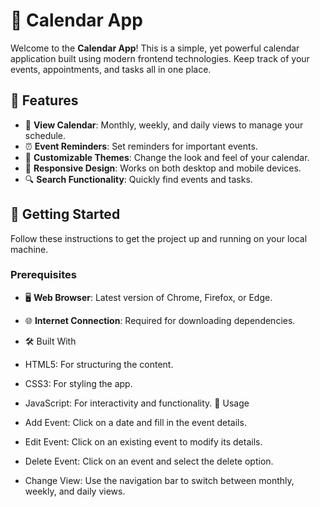 # 📅 Calendar App

Welcome to the **Calendar App**! This is a simple, yet powerful calendar application built using modern frontend technologies. Keep track of your events, appointments, and tasks all in one place.

## 🌟 Features

- 📆 **View Calendar**: Monthly, weekly, and daily views to manage your schedule.
- ⏰ **Event Reminders**: Set reminders for important events.
- 🎨 **Customizable Themes**: Change the look and feel of your calendar.
- 📱 **Responsive Design**: Works on both desktop and mobile devices.
- 🔍 **Search Functionality**: Quickly find events and tasks.

## 🚀 Getting Started

Follow these instructions to get the project up and running on your local machine.

### Prerequisites

- 🖥️ **Web Browser**: Latest version of Chrome, Firefox, or Edge.
- 🌐 **Internet Connection**: Required for downloading dependencies.

- 🛠️ Built With
 - HTML5: For structuring the content.
 - CSS3: For styling the app.
 - JavaScript: For interactivity and functionality.
📖 Usage
 - Add Event: Click on a date and fill in the event details.
 - Edit Event: Click on an existing event to modify its details.
 - Delete Event: Click on an event and select the delete option.
 - Change View: Use the navigation bar to switch between monthly, weekly, and daily views.
